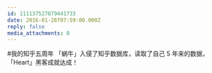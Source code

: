 ```yaml
---
id: 111137527879441733
date: 2016-01-26T07:59:00.000Z
reply: false
media_attachments: 0
---
```


#我的知乎五周年 「蜗牛」入侵了知乎数据库，读取了自己 5 年来的数据，「Heart」黑客成就达成！ ​​​​


